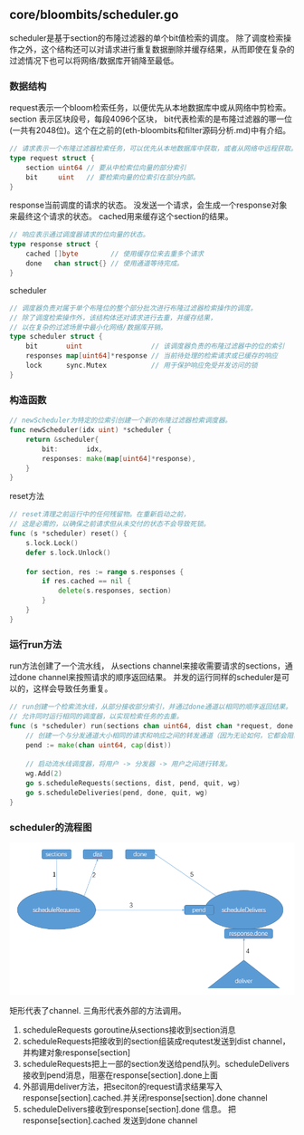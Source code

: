 ## core/bloombits/scheduler.go
scheduler是基于section的布隆过滤器的单个bit值检索的调度。 除了调度检索操作之外，这个结构还可以对请求进行重复数据删除并缓存结果，从而即使在复杂的过滤情况下也可以将网络/数据库开销降至最低。

### 数据结构
request表示一个bloom检索任务，以便优先从本地数据库中或从网络中剪检索。 section 表示区块段号，每段4096个区块， bit代表检索的是布隆过滤器的哪一位(一共有2048位)。这个在之前的(eth-bloombits和filter源码分析.md)中有介绍。
```go
// 请求表示一个布隆过滤器检索任务，可以优先从本地数据库中获取，或者从网络中远程获取。
type request struct {
	section uint64 // 要从中检索位向量的部分索引
	bit     uint   // 要检索向量的位索引在部分内部。
}
```

response当前调度的请求的状态。 没发送一个请求，会生成一个response对象来最终这个请求的状态。 cached用来缓存这个section的结果。
```go
// 响应表示通过调度器请求的位向量的状态。
type response struct {
	cached []byte        // 使用缓存位来去重多个请求
	done   chan struct{} // 使用通道等待完成。
}
```

scheduler
```go
// 调度器负责对属于单个布隆位的整个部分批次进行布隆过滤器检索操作的调度。
// 除了调度检索操作外，该结构体还对请求进行去重，并缓存结果，
// 以在复杂的过滤场景中最小化网络/数据库开销。
type scheduler struct {
	bit       uint                 // 该调度器负责的布隆过滤器中的位的索引
	responses map[uint64]*response // 当前待处理的检索请求或已缓存的响应
	lock      sync.Mutex           // 用于保护响应免受并发访问的锁
}
```

### 构造函数
```go
// newScheduler为特定的位索引创建一个新的布隆过滤器检索调度器。
func newScheduler(idx uint) *scheduler {
	return &scheduler{
		bit:       idx,
		responses: make(map[uint64]*response),
	}
}
```

reset方法
```go
// reset清理之前运行中的任何残留物。在重新启动之前，
// 这是必需的，以确保之前请求但从未交付的状态不会导致死锁。
func (s *scheduler) reset() {
	s.lock.Lock()
	defer s.lock.Unlock()

	for section, res := range s.responses {
		if res.cached == nil {
			delete(s.responses, section)
		}
	}
}
```

### 运行run方法
run方法创建了一个流水线， 从sections channel来接收需要请求的sections，通过done channel来按照请求的顺序返回结果。 并发的运行同样的scheduler是可以的，这样会导致任务重复。
```go
// run创建一个检索流水线，从部分接收部分索引，并通过done通道以相同的顺序返回结果。
// 允许同时运行相同的调度器，以实现检索任务的去重。
func (s *scheduler) run(sections chan uint64, dist chan *request, done chan []byte, quit chan struct{}, wg *sync.WaitGroup) {
    // 创建一个与分发通道大小相同的请求和响应之间的转发通道（因为无论如何，它都会阻塞流水线）。
    pend := make(chan uint64, cap(dist))
    
    // 启动流水线调度器，将用户 -> 分发器 -> 用户之间进行转发。
    wg.Add(2)
    go s.scheduleRequests(sections, dist, pend, quit, wg)
    go s.scheduleDeliveries(pend, done, quit, wg)
}
```

### scheduler的流程图

<img src="../../img/chainindexer_2.png">

矩形代表了channel. 三角形代表外部的方法调用。

1. scheduleRequests goroutine从sections接收到section消息
2. scheduleRequests把接收到的section组装成requtest发送到dist channel，并构建对象response[section]
3. scheduleRequests把上一部的section发送给pend队列。scheduleDelivers接收到pend消息，阻塞在response[section].done上面
4. 外部调用deliver方法，把seciton的request请求结果写入response[section].cached.并关闭response[section].done channel
5. scheduleDelivers接收到response[section].done 信息。 把response[section].cached 发送到done channel













